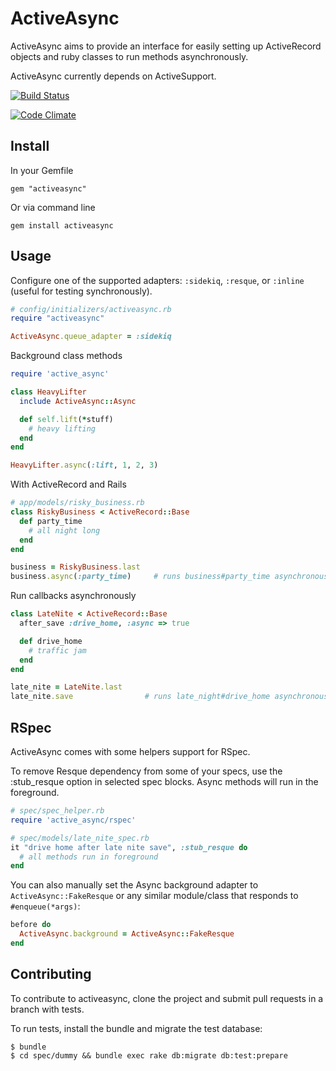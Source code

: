 # ActiveAsync

ActiveAsync aims to provide an interface for easily setting up ActiveRecord objects
and ruby classes to run methods asynchronously.

ActiveAsync currently depends on ActiveSupport.

[![Build Status](https://secure.travis-ci.org/challengepost/activeasync.png)](http://travis-ci.org/challengepost/activeasync)

[![Code Climate](https://codeclimate.com/badge.png)](https://codeclimate.com/github/challengepost/activeasync)

## Install

In your Gemfile

    gem "activeasync"

Or via command line

    gem install activeasync

## Usage

Configure one of the supported adapters: `:sidekiq`, `:resque`, or `:inline` (useful for testing synchronously).

```ruby
# config/initializers/activeasync.rb
require "activeasync"

ActiveAsync.queue_adapter = :sidekiq
```

Background class methods

``` ruby
require 'active_async'

class HeavyLifter
  include ActiveAsync::Async

  def self.lift(*stuff)
    # heavy lifting
  end
end

HeavyLifter.async(:lift, 1, 2, 3)
```

With ActiveRecord and Rails

``` ruby
# app/models/risky_business.rb
class RiskyBusiness < ActiveRecord::Base
  def party_time
    # all night long
  end
end

business = RiskyBusiness.last
business.async(:party_time)     # runs business#party_time asynchronously
```

Run callbacks asynchronously

``` ruby
class LateNite < ActiveRecord::Base
  after_save :drive_home, :async => true

  def drive_home
    # traffic jam
  end
end

late_nite = LateNite.last
late_nite.save                # runs late_night#drive_home asynchronously after save
```

## RSpec

ActiveAsync comes with some helpers support for RSpec.

To remove Resque dependency from some of your specs, use the :stub_resque option in
selected spec blocks. Async methods will run in the foreground.

``` ruby
# spec/spec_helper.rb
require 'active_async/rspec'

# spec/models/late_nite_spec.rb
it "drive home after late nite save", :stub_resque do
  # all methods run in foreground
end
```

You can also manually set the Async background adapter to `ActiveAsync::FakeResque` or
any similar module/class that responds to `#enqueue(*args)`:

``` ruby
before do
  ActiveAsync.background = ActiveAsync::FakeResque
end
```

## Contributing

To contribute to activeasync, clone the project and submit pull requests in a branch with tests.

To run tests, install the bundle and migrate the test database:

    $ bundle
    $ cd spec/dummy && bundle exec rake db:migrate db:test:prepare
